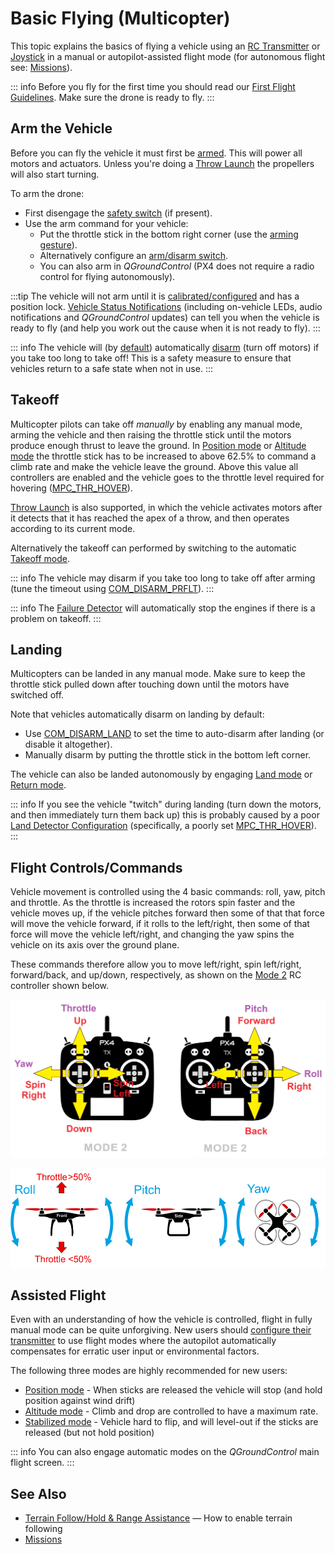 # Basic Flying (Multicopter)

This topic explains the basics of flying a vehicle using an [RC Transmitter](../getting_started/rc_transmitter_receiver.md) or [Joystick](../config/joystick.md) in a manual or autopilot-assisted flight mode (for autonomous flight see: [Missions](../flying/missions.md)).

::: info
Before you fly for the first time you should read our [First Flight Guidelines](../flying/first_flight_guidelines.md). Make sure the drone is ready to fly.
:::

## Arm the Vehicle

Before you can fly the vehicle it must first be [armed](../getting_started/px4_basic_concepts.md#arming-and-disarming).
This will power all motors and actuators.
Unless you're doing a [Throw Launch](../flight_modes_mc/throw_launch.md) the propellers will also start turning.

To arm the drone:

- First disengage the [safety switch](../getting_started/px4_basic_concepts.md#safety-switch) (if present).
- Use the arm command for your vehicle:
  - Put the throttle stick in the bottom right corner (use the [arming gesture](../advanced_config/prearm_arm_disarm.md#arm_disarm_gestures)).
  - Alternatively configure an [arm/disarm switch](../config/safety.md#arm-disarm-switch).
  - You can also arm in _QGroundControl_ (PX4 does not require a radio control for flying autonomously).

:::tip
The vehicle will not arm until it is [calibrated/configured](../config/index.md) and has a position lock.
[Vehicle Status Notifications](../getting_started/vehicle_status.md) (including on-vehicle LEDs, audio notifications and _QGroundControl_ updates) can tell you when the vehicle is ready to fly (and help you work out the cause when it is not ready to fly).
:::

::: info
The vehicle will (by [default](../advanced_config/parameter_reference.md#COM_DISARM_PRFLT)) automatically [disarm](../advanced_config/prearm_arm_disarm.md#auto-disarming) (turn off motors) if you take too long to take off!
This is a safety measure to ensure that vehicles return to a safe state when not in use.
:::

<!--
A VTOL vehicle can only arm in multicopter mode (by default - arming in fixed-wing mode can be enabled using [CBRK_VTOLARMING](../advanced_config/parameter_reference.md#CBRK_VTOLARMING)).
-->

## Takeoff

Multicopter pilots can take off _manually_ by enabling any manual mode, arming the vehicle and then raising the throttle stick until the motors produce enough thrust to leave the ground.
In [Position mode](../flight_modes_mc/position.md) or [Altitude mode](../flight_modes_mc/altitude.md) the throttle stick has to be increased to above 62.5% to command a climb rate and make the vehicle leave the ground.
Above this value all controllers are enabled and the vehicle goes to the throttle level required for hovering ([MPC_THR_HOVER](../advanced_config/parameter_reference.md#MPC_THR_HOVER)).

[Throw Launch](../flight_modes_mc/throw_launch.md) is also supported, in which the vehicle activates motors after it detects that it has reached the apex of a throw, and then operates according to its current mode.

Alternatively the takeoff can performed by switching to the automatic [Takeoff mode](../flight_modes_mc/takeoff.md).

::: info
The vehicle may disarm if you take too long to take off after arming (tune the timeout using [COM_DISARM_PRFLT](../advanced_config/parameter_reference.md#COM_DISARM_PRFLT)).
:::

::: info
The [Failure Detector](../config/safety.md#failure-detector) will automatically stop the engines if there is a problem on takeoff.
:::

## Landing

Multicopters can be landed in any manual mode.
Make sure to keep the throttle stick pulled down after touching down until the motors have switched off.

Note that vehicles automatically disarm on landing by default:

- Use [COM_DISARM_LAND](../advanced_config/parameter_reference.md#COM_DISARM_LAND) to set the time to auto-disarm after landing (or disable it altogether).
- Manually disarm by putting the throttle stick in the bottom left corner.

The vehicle can also be landed autonomously by engaging [Land mode](../flight_modes_mc/land.md) or [Return mode](../flight_modes_mc/return.md).

::: info
If you see the vehicle "twitch" during landing (turn down the motors, and then immediately turn them back up) this is probably caused by a poor [Land Detector Configuration](../advanced_config/land_detector.md) (specifically, a poorly set [MPC_THR_HOVER](../advanced_config/parameter_reference.md#MPC_THR_HOVER)).
:::

## Flight Controls/Commands

Vehicle movement is controlled using the 4 basic commands: roll, yaw, pitch and throttle.
As the throttle is increased the rotors spin faster and the vehicle moves up, if the vehicle pitches forward then some of that that force will move the vehicle forward, if it rolls to the left/right, then some of that force will move the vehicle left/right, and changing the yaw spins the vehicle on its axis over the ground plane.

These commands therefore allow you to move left/right, spin left/right, forward/back, and up/down, respectively, as shown on the [Mode 2](../getting_started/rc_transmitter_receiver.md#remote-control-units-for-aircraft) RC controller shown below.

![RC Basic Commands](../../assets/flying/rc_mode2_mc_position_mode.png)

![Basic Movements Multicopter](../../assets/flying/basic_movements_multicopter.png)

## Assisted Flight

Even with an understanding of how the vehicle is controlled, flight in fully manual mode can be quite unforgiving.
New users should [configure their transmitter](../config/flight_mode.md) to use flight modes where the autopilot automatically compensates for erratic user input or environmental factors.

The following three modes are highly recommended for new users:

- [Position mode](../flight_modes_mc/position.md) - When sticks are released the vehicle will stop (and hold position against wind drift)
- [Altitude mode](../flight_modes_mc/altitude.md) - Climb and drop are controlled to have a maximum rate.
- [Stabilized mode](../flight_modes_mc/manual_stabilized.md) - Vehicle hard to flip, and will level-out if the sticks are released (but not hold position)

::: info
You can also engage automatic modes on the _QGroundControl_ main flight screen.
:::

## See Also

- [Terrain Follow/Hold & Range Assistance](../flying/terrain_following_holding.md) — How to enable terrain following
- [Missions](../flying/missions.md)
